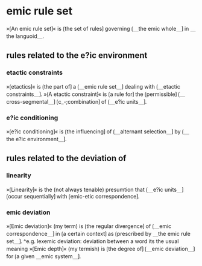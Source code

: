 # emic rule set

»⟮An emic rule set⟯« is ⟮the set of rules⟯ governing ⟮＿the emic whole＿⟯ in ＿the languoid＿.

## rules related to the e?ic environment

### etactic constraints

»⟮etactics⟯« is ⟮the part of⟯ a ⟮＿emic rule set＿⟯ dealing with ⟮＿etactic constraints＿⟯.
»⟮A etactic constraint⟯« is ⟮a rule for⟯ the ⟮permissible⟯ ⟮＿cross-segmental＿⟯ ⟮c_-;combination⟯ of ⟮＿e?ic units＿⟯.

### e?ic conditioning 

»⟮e?ic conditioning⟯« is ⟮the influencing⟯ of ⟮＿alternant selection＿⟯ by ⟮＿the e?ic environment＿⟯.

## rules related to the deviation of 

### linearity

»⟮Linearity⟯« is the (not always tenable) presumtion that ⟮＿e?ic units＿⟯ ⟮occur sequentially⟯ with ⟮emic-etic correspondence⟯.

### emic deviation

»⟮Emic deviation⟯« (my term) is ⟮the regular divergence⟯ of ⟮＿emic correspondence＿⟯ in ⟮a certain context⟯ as ⟮prescribed by ＿the emic rule set＿⟯.
^e.g. lexemic deviation: deviation between a word its the usual meaning
»⟮Emic depth⟯« (my termish) is ⟮the degree of⟯ ⟮＿emic deviation＿⟯ for ⟮a given ＿emic system＿⟯.